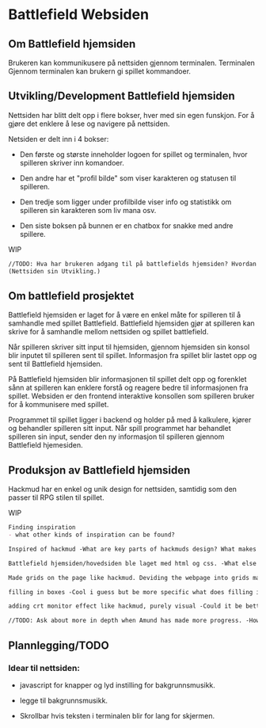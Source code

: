 # Battlefield Websiden  



## **Om Battlefield hjemsiden**  

Brukeren kan kommunikusere på nettsiden gjennom terminalen. Terminalen Gjennom terminalen kan brukern gi spillet kommandoer.  

## **Utvikling/Development Battlefield hjemsiden**  

Nettsiden har blitt delt opp i flere bokser, hver med sin egen funskjon. For å gjøre det enklere å lese og navigere på nettsiden.   

Netsiden er delt inn i 4 bokser:  

- Den første og største inneholder logoen for spillet og terminalen, hvor spilleren skriver inn komandoer.  

- Den andre har et "profil bilde" som viser karakteren og statusen til spilleren.  
 
- Den tredje som ligger under profilbilde viser info og statistikk om spilleren sin karakteren som liv mana osv.  
 
- Den siste boksen på bunnen er en chatbox for snakke med andre spillere.  


WIP
```markdown
//TODO: Hva har brukeren adgang til på battlefields hjemsiden? Hvordan er informasjonen på nettsiden delt opp? Hvordan er nettsiden strukturert/bygget opp? Hvordan gjør nettsiden det enkelt og brukervennligt for spilleren til å spille spillet?
(Nettsiden sin Utvikling.)
```

## **Om battlefield prosjektet**

Battlefield hjemsiden er laget for å være en enkel måte for spilleren til å samhandle med spillet Battlefield. Battlefield hjemsiden gjør at spilleren kan skrive for å samhandle mellom nettsiden og spillet battlefield.  

Når spilleren skriver sitt input til hjemsiden, gjennom hjemsiden sin konsol blir inputet til spilleren sent til spillet. Informasjon fra spillet blir lastet opp og sent til Battlefield hjemsiden.  

På Battlefield hjemsiden blir informasjonen til spillet delt opp og forenklet sånn at spilleren kan enklere forstå og reagere bedre til informasjonen fra spillet. Websiden er den frontend interaktive konsollen som spilleren bruker for å kommunisere med spillet.  

Programmet til spillet ligger i backend og holder på med å kalkulere, kjører og behandler spilleren sitt input. Når spill programmet har behandlet spilleren sin input, sender den ny informasjon til spilleren gjennom Battlefield hjemesiden.  


## **Produksjon av Battlefield hjemsiden**  

Hackmud har en enkel og unik design for nettsiden, samtidig som den passer til RPG stilen til spillet.  


WIP
```markdown
Finding inspiration
- what other kinds of inspiration can be found?

Inspired of hackmud -What are key parts of hackmuds design? What makes hackmud a good inspiration?

Battlefield hjemsiden/hovedsiden ble laget med html og css. -What else could be said here? Can't I go into detail on the program and methods used?

Made grids on the page like hackmud. Deviding the webpage into grids makes it cleaner, easier to understand and easier to find what you need. -What does this entail?

filling in boxes -Cool i guess but be more specific what does filling in boxes do? boxes made up of a single color is a good and simple design, could those boxes be to simple or stand out?

adding crt monitor effect like hackmud, purely visual -Could it be better without, is the effect significant? Does it enhance or muddy the personality? 

//TODO: Ask about more in depth when Amund has made more progress. -How does the creator view his project, what is the purpose behind the design?
```

## **Plannlegging/TODO**  

### Idear til nettsiden:  
- javascript for knapper og lyd instilling for bakgrunnsmusikk.  

- legge til bakgrunnsmusikk.  

- Skrollbar hvis teksten i terminalen blir for lang for skjermen.  
